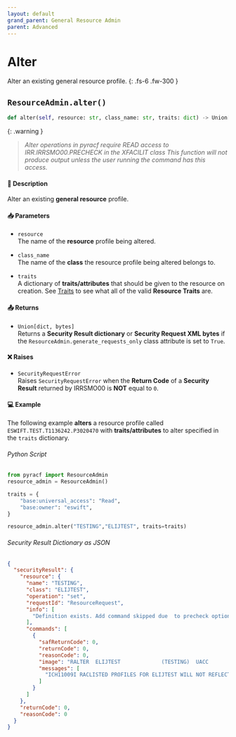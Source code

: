 ```yaml
---
layout: default
grand_parent: General Resource Admin
parent: Advanced
---
```


# Alter

Alter an existing general resource profile.
{: .fs-6 .fw-300 }

## `ResourceAdmin.alter()`

```python
def alter(self, resource: str, class_name: str, traits: dict) -> Union[dict, bytes]:
```

{: .warning }
> _Alter operations in pyracf require READ access to IRR.IRRSMO00.PRECHECK in the XFACILIT class_
> _This function will not produce output unless the user running the command has this access._

#### 📄 Description

Alter an existing **general resource** profile.

#### 📥 Parameters
* `resource`<br>
  The name of the **resource** profile being altered.

* `class_name`<br>
  The name of the **class** the resource profile being altered belongs to.

* `traits`<br>
  A dictionary of **traits/attributes** that should be given to the resource on creation. See [Traits](../segments_traits_operators#traits) to see what all of the valid **Resource Traits** are.

#### 📤 Returns
* `Union[dict, bytes]`<br>
  Returns a **Security Result dictionary** or **Security Request XML bytes** if the `ResourceAdmin.generate_requests_only` class attribute is set to `True`.

#### ❌ Raises
* `SecurityRequestError`<br>
  Raises `SecurityRequestError` when the **Return Code** of a **Security Result** returned by IRRSMO00 is **NOT** equal to `0`.

#### 💻 Example

The following example **alters** a resource profile called `ESWIFT.TEST.T1136242.P3020470` with **traits/attributes** to alter specified in the `traits` dictionary.


###### Python Script

```python
from pyracf import ResourceAdmin
resource_admin = ResourceAdmin()

traits = {
    "base:universal_access": "Read",
    "base:owner": "eswift",
}

resource_admin.alter("TESTING","ELIJTEST", traits=traits)
```

###### Security Result Dictionary as JSON
```json
{
  "securityResult": {
    "resource": {
      "name": "TESTING",
      "class": "ELIJTEST",
      "operation": "set",
      "requestId": "ResourceRequest",
      "info": [
        "Definition exists. Add command skipped due  to precheck option"
      ],
      "commands": [
        {
          "safReturnCode": 0,
          "returnCode": 0,
          "reasonCode": 0,
          "image": "RALTER  ELIJTEST             (TESTING)  UACC        (Read) OWNER       (eswift)",
          "messages": [
            "ICH11009I RACLISTED PROFILES FOR ELIJTEST WILL NOT REFLECT THE UPDATE(S) UNTIL A SETROPTS REFRESH IS ISSUED."
          ]
        }
      ]
    },
    "returnCode": 0,
    "reasonCode": 0
  }
}
```